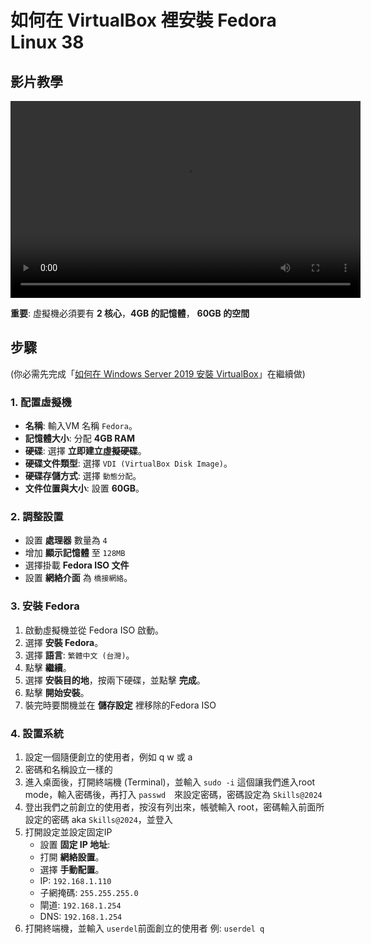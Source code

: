 # 如何在 VirtualBox 裡安裝 Fedora Linux 38

## 影片教學
<video width="560" height="315" controls>
  <source src="/videos/ap-11.srv-content.mp4" type="video/mp4">
  Your browser does not support the video tag.
</video>

**重要**: 虛擬機必須要有 **2 核心**，**4GB 的記憶體**， **60GB 的空間**

## 步驟
(你必需先完成「[如何在 Windows Server 2019 安裝 VirtualBox](/windows/install-virtualbox.md)」在繼續做)

### 1. 配置虛擬機

- **名稱**: 輸入VM 名稱 `Fedora`。
- **記憶體大小**: 分配 **4GB RAM**
- **硬碟**: 選擇 **立即建立虛擬硬碟**。
- **硬碟文件類型**: 選擇 `VDI (VirtualBox Disk Image)`。
- **硬碟存儲方式**: 選擇 `動態分配`。
- **文件位置與大小**: 設置 **60GB**。

### 2. 調整設置

- 設置 **處理器** 數量為 `4`
- 增加 **顯示記憶體** 至 `128MB`
- 選擇掛載 **Fedora ISO 文件**
- 設置 **網絡介面** 為 `橋接網絡`。

### 3. 安裝 Fedora

1. 啟動虛擬機並從 Fedora ISO 啟動。
2. 選擇 **安裝 Fedora**。
3. 選擇 **語言**: `繁體中文 (台灣)`。
4. 點擊 **繼續**。
5. 選擇 **安裝目的地**，按兩下硬碟，並點擊 **完成**。
6. 點擊 **開始安裝**。
7. 裝完時要關機並在 **儲存設定** 裡移除的Fedora ISO

### 4. 設置系統
1. 設定一個隨便創立的使用者，例如 q w 或 a
2. 密碼和名稱設立一樣的
3. 進入桌面後，打開終端機 (Terminal)，並輸入 `sudo -i` 這個讓我們進入root mode，輸入密碼後，再打入 `passwd`　來設定密碼，密碼設定為 `Skills@2024`
4. 登出我們之前創立的使用者，按沒有列出來，帳號輸入 root，密碼輸入前面所設定的密碼 aka `Skills@2024`，並登入
5. 打開設定並設定固定IP 
    - 設置 **固定 IP 地址**:
    - 打開 **網絡設置**。
    - 選擇 **手動配置**。
    - IP: `192.168.1.110`
    - 子網掩碼: `255.255.255.0`
    - 閘道: `192.168.1.254`
    - DNS: `192.168.1.254`
6. 打開終端機，並輸入 `userdel`前面創立的使用者 例: `userdel q`


<!--Part of this guide is made according to the video transcript to AI aka ChatGPT-4o -->